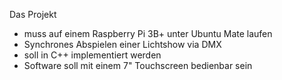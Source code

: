 Das Projekt
* muss auf einem Raspberry Pi 3B+ unter Ubuntu Mate laufen
* Synchrones Abspielen einer Lichtshow via DMX
* soll in C++ implementiert werden
* Software soll mit einem 7" Touchscreen bedienbar sein